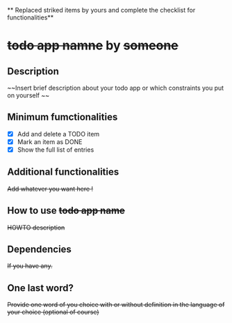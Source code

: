 ** Replaced striked items by yours and complete the checklist for functionalities**

# ~~todo app namne~~ by ~~someone~~
## Description
~~Insert brief description about your todo app or which constraints you put on yourself ~~

## Minimum fumctionalities

- [X] Add and delete a TODO item
- [X] Mark an item as DONE
- [X] Show the full list of entries

## Additional functionalities
~~Add whatever you want here !~~

## How to use ~~todo app name~~
~~HOWTO description~~

## Dependencies
~~If you have any.~~

## One last word?
~~Provide one word of you choice with or without definition in the language of your choice (optional of course)~~
